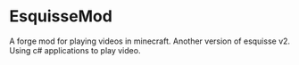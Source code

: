 # EsquisseMod

A forge mod for playing videos in minecraft. Another version of esquisse v2. Using c# applications to play video.
